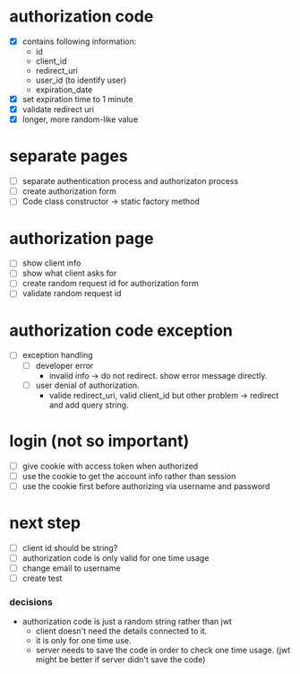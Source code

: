 # authorization code
- [x] contains following information:
  - id
  - client_id
  - redirect_uri
  - user_id (to identify user)
  - expiration_date
- [x] set expiration time to 1 minute
- [x] validate redirect uri
- [x] longer, more random-like value

# separate pages
- [ ] separate authentication process and authorizaton process
- [ ] create authorization form
- [ ] Code class constructor -> static factory method

# authorization page
- [ ] show client info
- [ ] show what client asks for
- [ ] create random request id for authorization form
- [ ] validate random request id

# authorization code exception
- [ ] exception handling
  - [ ] developer error
    - invalid info -> do not redirect. show error message directly.
  - [ ] user denial of authorization.
    - valide redirect_uri, valid client_id but other problem -> redirect and add query string.

# login (not so important)
- [ ] give cookie with access token when authorized
- [ ] use the cookie to get the account info rather than session
- [ ] use the cookie first before authorizing via username and password

# next step
- [ ] client id should be string?
- [ ] authorization code is only valid for one time usage
- [ ] change email to username
- [ ] create test

### decisions
- authorization code is just a random string rather than jwt
  - client doesn't need the details connected to it.
  - it is only for one time use.
  - server needs to save the code in order to check one time usage. (jwt might be better if server didn't save the code)

